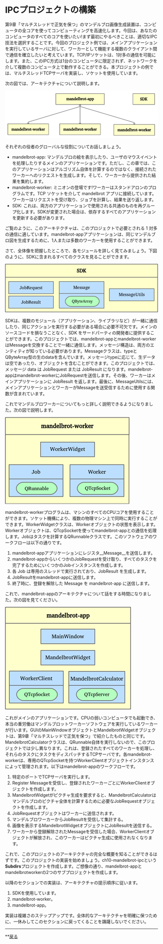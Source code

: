 # IPCプロジェクトの構築

第9章「マルチスレッドで正気を保つ」のマンデルブロ画像生成装置は、コンピュータの全コアを使ってコンピューティングを高速化します。今回は、あなたのコンピュータのすべてのコアを使いたい!まず最初にやるべきことは、適切なIPC技法を選択することです。今回のプロジェクト例では、メインアプリケーションを実行しているサーバに対して、ワーカーとして機能する複数のクライアント間で通信を確立したいと考えています。TCP/IPソケットは、1対多の通信を可能にします。また、このIPC方式は1台のコンピュータに限定されず、ネットワークを介して複数のコンピュータ上で動作することができる。本プロジェクトの例では、マルチスレッドTCPサーバを実装し、ソケットを使用しています。

次の図では、アーキテクチャについて説明します。

![image](img/2.png)

それぞれの役者のグローバルな役割についてお話しましょう。

* mandelbrot-app: マンデルブロの絵を表示したり、ユーザのマウスイベントを処理したりするメインのアプリケーションです。ただし、この章では、このアプリケーションはアルゴリズム自体を計算するのではなく、接続されたワーカーへのリクエストを生成します。そして、ワーカーから提供された結果を集約します。
* mandelbrot-worker: ミニオンの登場です!ワーカーはスタンドアロンのプログラムです。TCP ソケットを介して mandelbrot アプリに接続しています。ワーカーはリクエストを受け取り、ジョブを計算し、結果を送り返します。
* SDK: これは、両方のアプリケーションで使用される共通のものを再グループ化します。SDKが変更された場合は、依存するすべてのアプリケーションを更新する必要があります。

ご覧のように、このアーキテクチャは、このプロジェクトで必要とされる 1 対多の通信に適しています。mandelbrot-appアプリケーションは、同じマンデルブロ図を生成するために、1人または多数のワーカーを使用することができます。

さて、全体像を把握したところで、各モジュールを詳しく見てみましょう。下図のように、SDKに含まれるすべてのクラスを見ることができます。

![image](img/3.png)

SDKは、複数のモジュール（アプリケーション、ライブラリなど）が一緒に通信したり、同じアクションを実行する必要がある場合に必要不可欠です。メインのソースコードを損なうことなく、SDK をサードパーティの開発者に提供することができます。このプロジェクトでは、mandelbrot-appとmandelbrot-workerはMessageを交換することで一緒に通信します。メッセージ構造は、両方のエンティティが知っている必要があります。Messageクラスは、typeとQByteArray型の生のdataを含んでいます。メッセージtypeに応じて、生データは空であったり、オブジェクトを含むことができます。このプロジェクトでは、メッセージ data は JobRequest または JobResult になります。mandelbrot-appはmandelbrot-workerにJobRequestを送信します。その後、ワーカーはメインアプリケーションに JobResult を返します。最後に、MessageUtilsには、メインアプリケーションとワーカーがMessageを送受信するために使用する関数が含まれています。

これでマンデルブロワーカーについてもっと詳しく説明できるようになりました。次の図で説明します。

![image](img/4.png)

mandelbrot-workerプログラムは、マシンのすべてのCPUコアを使用することができます。ソケット機構により、複数の物理マシン上で同時に実行することができます。WorkerWidgetクラスは、Workerオブジェクトの状態を表示します。Workerオブジェクトは、QTcpSocketを使ってmandelbrot-appとの通信を処理します。Jobはタスクを計算するQRunnableクラスです。このソフトウェアのワークフローは以下の通りです。

1. mandelbrot-appアプリケーションにレジスタ__Message__を送信します。
2. mandelbrot-appからいくつかのJobRequestを受け取り、すべてのタスクを完了するためにいくつかのJobインスタンスを作成します。
3. 各 Job は専用のスレッドで実行されており、JobResult を生成します。
4. JobResultをmandelbrot-appに送信します。
5. 終了時に、登録を解除した Message を mandelbrot-app に送信します。

これで、mandelbrot-appのアーキテクチャについて話をする時間になりました。次の図を見てください。

![image](img/5.png)

これがメインのアプリケーションです。CPUの弱いコンピュータでも起動でき、本当の重労働はマンデルブロットワーカーソフトウェアを実行しているワーカーが行います。GUIのMainWindowオブジェクトとMandelbrotWidgetオブジェクトは、第9章「マルチスレッドで正気を保つ」で紹介したものと同じです。MandelbrotCalculatorクラスは、QRunnable自体を実行しないので、このプロジェクトでは少し異なります。これは、登録されたすべてのワーカーを処理し、それらのタスクにタスクをディスパッチするTCPサーバです。各mandelbrot-workerは、専用のQTcpSocketを持つWorkerClientオブジェクトインスタンスによって管理されます。以下はmandelbrot-appのワークフローです。

1. 特定のポートでTCPサーバを実行します。
2. Register Messageを受信し、登録されたワーカーごとにWorkerClientオブジェクトを作成します。
3. MandelbrotWidgetがピクチャ生成を要求すると、MandelbrotCalculatorはマンデルブロのピクチャ全体を計算するために必要なJobRequestオブジェクトを作成します。
4. JobRequestオブジェクトはワーカーに送信されます。
5. マンデルブロワーカーからJobResultを受信して集計する。
6. 画像を表示するMandelbrotWidgetオブジェクトにJobResultを送信する。
7. ワーカーから登録解除されたMessageを受信した場合、WorkerClientオブジェクトが解放され、このワーカーはピクチャ生成に使用されなくなります。

これで、このプロジェクトのアーキテクチャの完全な概要を知ることができるはずです。このプロジェクトの実装を始めましょう。ch10-mandelbrot-ipcという**Subdirs**プロジェクトを作成します。ご想像の通り、mandelbrot-appとmandelbrotworkerの2つのサブプロジェクトを作成します。

以降のセクションでの実装は、アーキテクチャの提示順序に従います。

1. SDKを使用しています。
2. mandelbrot-worker。
3. mandelbrot-app。

実装は複雑さのステップアップです。全体的なアーキテクチャを明確に保つために、一休みしてこのセクションに戻ってくることを躊躇しないでください。

***

**[戻る](../index.html)
